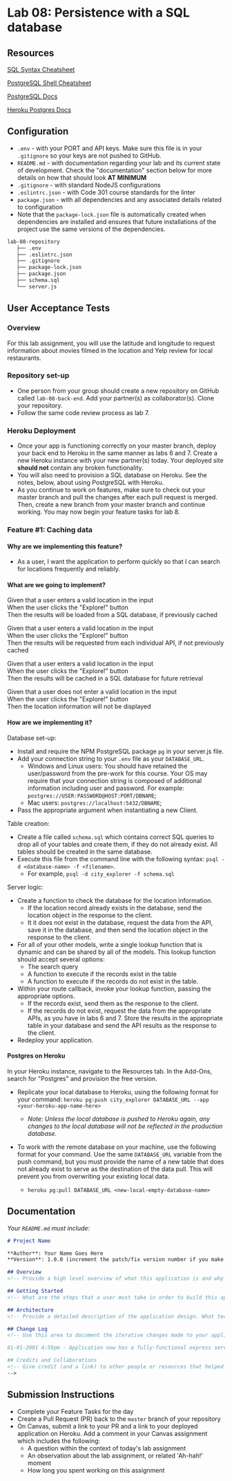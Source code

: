 # Lab 08: Persistence with a SQL database

## Resources

[SQL Syntax Cheatsheet](./cheatsheets/sql.md)

[PostgreSQL Shell Cheatsheet](./cheatsheets/postgres-shell.md)

[PostgreSQL Docs](https://www.postgresql.org/docs/)

[Heroku Postgres Docs](https://devcenter.heroku.com/articles/heroku-postgresql)

## Configuration

- `.env` - with your PORT and API keys. Make sure this file is in your `.gitignore` so your keys are not pushed to GitHub.
- `README.md` - with documentation regarding your lab and its current state of development. Check the "documentation" section below for more details on how that should look **AT MINIMUM**
- `.gitignore` - with standard NodeJS configurations
- `.eslintrc.json` - with Code 301 course standards for the linter
- `package.json` - with all dependencies and any associated details related to configuration
- Note that the `package-lock.json` file is automatically created when dependencies are installed and ensures that future installations of the project use the same versions of the dependencies.

```sh
lab-08-repository
   ├── .env
   ├── .eslintrc.json
   ├── .gitignore
   ├── package-lock.json
   ├── package.json
   ├── schema.sql
   └── server.js
```

## User Acceptance Tests

### Overview

For this lab assignment, you will use the latitude and longitude to request information about movies filmed in the location and Yelp review for local restaurants.

### Repository set-up

- One person from your group should create a new repository on GitHub called `lab-08-back-end`. Add your partner(s) as collaborator(s). Clone your repository.
- Follow the same code review process as lab 7.

### Heroku Deployment

- Once your app is functioning correctly on your master branch, deploy your back end to Heroku in the same manner as labs 6 and 7. Create a new Heroku instance with your new partner(s) today. Your deployed site **should not** contain any broken functionality. 
- You will also need to provision a SQL database on Heroku. See the notes, below, about using PostgreSQL with Heroku.
- As you continue to work on features, make sure to check out your master branch and pull the changes after each pull request is merged. Then, create a new branch from your master branch and continue working. You may now begin your feature tasks for lab 8.

### Feature #1: Caching data

#### Why are we implementing this feature?

- As a user, I want the application to perform quickly so that I can search for locations frequently and reliably.

#### What are we going to implement?

Given that a user enters a valid location in the input  
When the user clicks the "Explore!" button  
Then the results will be loaded from a SQL database, if previously cached  

Given that a user enters a valid location in the input  
When the user clicks the "Explore!" button  
Then the results will be requested from each individual API, if not previously cached  

Given that a user enters a valid location in the input  
When the user clicks the "Explore!" button  
Then the results will be cached in a SQL database for future retrieval  

Given that a user does not enter a valid location in the input  
When the user clicks the "Explore!" button  
Then the location information will not be displayed  

#### How are we implementing it?

Database set-up:
- Install and require the NPM PostgreSQL package `pg` in your server.js file.
- Add your connection string to your `.env` file as your `DATABASE_URL`.
  - Windows and Linux users: You should have retained the user/password from the pre-work for this course. Your OS may require that your connection string is composed of additional information including user and password. For example: `postgres://USER:PASSWORD@HOST:PORT/DBNAME`;
  - Mac users: `postgres://localhost:5432/DBNAME`;
- Pass the appropriate argument when instantiating a new Client.

Table creation:
- Create a file called `schema.sql` which contains correct SQL queries to drop all of your tables and create them, if they do not already exist. All tables should be created in the same database.
- Execute this file from the command line with the following syntax: `psql -d <database-name> -f <filename>`.
  - For example, `psql -d city_explorer -f schema.sql`

Server logic:
- Create a function to check the database for the location information.
  - If the location record already exists in the database, send the location object in the response to the client.
  - It it does not exist in the database, request the data from the API, save it in the database, and then send the location object in the response to the client.
- For all of your other models, write a single lookup function that is dynamic and can be shared by all of the models. This lookup function should accept several options:
  - The search query
  - A function to execute if the records exist in the table
  - A function to execute if the records do not exist in the table.
- Within your route callback, invoke your lookup function, passing the appropriate options.
  - If the records exist, send them as the response to the client.
  - If the records do not exist, request the data from the appropriate APIs, as you have in labs 6 and 7. Store the results in the appropriate table in your database and send the API results as the response to the client.
- Redeploy your application.

#### Postgres on Heroku

In your Heroku instance, navigate to the Resources tab. In the Add-Ons, search for "Postgres" and provision the free version.

- Replicate your local database to Heroku, using the following format for your command: `heroku pg:push city_explorer DATABASE_URL --app <your-heroku-app-name-here>`
  - _Note: Unless the local database is pushed to Heroku again, any changes to the local database will not be reflected in the production database._

- To work with the remote database on your machine, use the following format for your command. Use the same `DATABASE_URL` variable from the push command, but you
must provide the name of a new table that does not already exist to serve as the destination of the data pull. This will prevent you from overwriting your existing local data.
  - `heroku pg:pull DATABASE_URL <new-local-empty-database-name>`


## Documentation

_Your `README.md` must include:_

```md
# Project Name

**Author**: Your Name Goes Here
**Version**: 1.0.0 (increment the patch/fix version number if you make more commits past your first submission)

## Overview
<!-- Provide a high level overview of what this application is and why you are building it, beyond the fact that it's an assignment for this class. (i.e. What's your problem domain?) -->

## Getting Started
<!-- What are the steps that a user must take in order to build this app on their own machine and get it running? -->

## Architecture
<!-- Provide a detailed description of the application design. What technologies (languages, libraries, etc) you're using, and any other relevant design information. -->

## Change Log
<!-- Use this area to document the iterative changes made to your application as each feature is successfully implemented. Use time stamps. Here's an examples:

01-01-2001 4:59pm - Application now has a fully-functional express server, with a GET route for the location resource.

## Credits and Collaborations
<!-- Give credit (and a link) to other people or resources that helped you build this application. -->
-->
```

## Submission Instructions

- Complete your Feature Tasks for the day
- Create a Pull Request (PR) back to the `master` branch of your repository
- On Canvas, submit a link to your PR and a link to your deployed application on Heroku. Add a comment in your Canvas assignment which includes the following:
  - A question within the context of today's lab assignment
  - An observation about the lab assignment, or related 'Ah-hah!' moment
  - How long you spent working on this assignment
